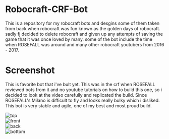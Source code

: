 # Robocraft-CRF-Bot

This is a repository for my robocraft bots and desgins
some of them taken from back when robocraft was fun
known as the golden days of robocraft.
sadly fj decided to delete robocraft and given up any attempts of saving
the game that it was once loved by many.
some of the bot include the time when ROSEFALL was around and many other
robocraft youtubers from 2016 - 2017.
<br>

# Screenshot

This is favorite bot that i've bult yet.
This was in the crf when ROSEFALL reviewed bots from it and no youtube tutorials
on how to build this one, so i decided to look at the video carefully and replicated the build.
Since ROSEFALL's Milano is difficult to fly and looks really bulky which i disliked.
This bot is very stable and agile, one of my best and most proud build.
<br>

![top](/../../../../rabbitfishy/Robocraft-CRF-Bot/blob/main/screenshot/top.PNG)<br>
![front](/../../../../rabbitfishy/Robocraft-CRF-Bot/blob/main/screenshot/front.PNG)<br>
![back](/../../../../rabbitfishy/Robocraft-CRF-Bot/blob/main/screenshot/back.PNG)<br>
![bottom](/../../../../rabbitfishy/Robocraft-CRF-Bot/blob/main/screenshot/bottom.PNG)
